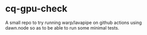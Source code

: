 # cq-gpu-check

A small repo to try running warp/lavapipe on github actions
using dawn.node so as to be able to run some minimal tests.

